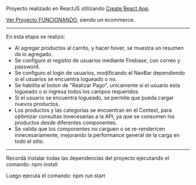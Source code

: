 Proyecto realizado en ReactJS utilizando [Create React App](https://github.com/facebook/create-react-app).

[Ver Proyecto FUNCIONANDO](https://agusvigno.github.io/react-ecommerce), siendo un ecommerce.

* ** *** **** ***** **** *** ** * 

En esta etapa se realizó:
* Al agregar productos al carrito, y hacer hover, se muestra un resumen de lo agregado.
* Se configuro el registro de usuarios mediante Firebase, con correo y password.
* Se configuro el login de usuarios, modificando el NavBar dependiendo si el usuarios se encuentra logueado o no.
* Se habilita el boton de "Realizar Pago", unicamente si el usuario esta logueado o si ingresa todos los campos requeridos.
* Si el usuario se encuentra logueado, se permite que pueda cargar nuevos productos.
* Los productos y las categorias se encuentran en el Context, para optimizar consultas innecesarias a la API, ya que se consumen los productos desde diferentes componentes.
* Se valida que los componentes no carguen o se re-rendericen innecesariamente, mejorando la performance general de la carga en todo el sitio.

* ** *** **** ***** **** *** ** * 

Recordá instalar todas las dependencias del proyecto ejecutando el comando: npm install

Luego ejecuta el comando: npm run start